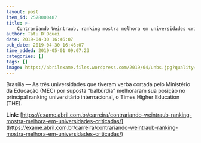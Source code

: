 ```yaml
---
layout: post
item_id: 2578000487
title: >-
    Contrariando Weintraub, ranking mostra melhora em universidades criticadas
author: Tatu D'Oquei
date: 2019-04-30 16:46:07
pub_date: 2019-04-30 16:46:07
time_added: 2019-05-01 09:07:23
categories: []
tags: []
image: https://abrilexame.files.wordpress.com/2019/04/unbs.jpg?quality=70&strip=info&w=680&h=453&crop=1
---
```


Brasília — As três universidades que tiveram verba cortada pelo Ministério da Educação (MEC) por suposta “balbúrdia” melhoraram sua posição no principal ranking universitário internacional, o Times Higher Education (THE).

**Link:** [https://exame.abril.com.br/carreira/contrariando-weintraub-ranking-mostra-melhora-em-universidades-criticadas/](https://exame.abril.com.br/carreira/contrariando-weintraub-ranking-mostra-melhora-em-universidades-criticadas/)

